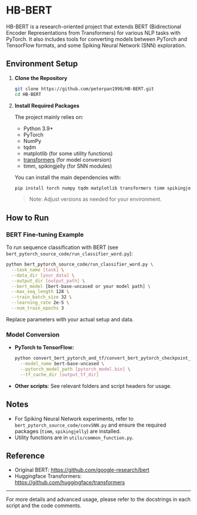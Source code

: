 # HB-BERT

HB-BERT is a research-oriented project that extends BERT (Bidirectional Encoder Representations from Transformers) for various NLP tasks with PyTorch. It also includes tools for converting models between PyTorch and TensorFlow formats, and some Spiking Neural Network (SNN) exploration.

## Environment Setup

1. **Clone the Repository**
   ```bash
   git clone https://github.com/peterpan1998/HB-BERT.git
   cd HB-BERT
   ```

2. **Install Required Packages**

   The project mainly relies on:
   - Python 3.9+
   - PyTorch
   - NumPy
   - tqdm
   - matplotlib (for some utility functions)
   - [transformers](https://github.com/huggingface/transformers) (for model conversion)
   - timm, spikingjelly (for SNN modules)

   You can install the main dependencies with:
   ```bash
   pip install torch numpy tqdm matplotlib transformers timm spikingjelly
   ```

   > Note: Adjust versions as needed for your environment.

## How to Run

### BERT Fine-tuning Example

To run sequence classification with BERT (see `bert_pytorch_source_code/run_classifier_word.py`):

```bash
python bert_pytorch_source_code/run_classifier_word.py \
  --task_name [task] \
  --data_dir [your_data] \
  --output_dir [output_path] \
  --bert_model [bert-base-uncased or your model path] \
  --max_seq_length 128 \
  --train_batch_size 32 \
  --learning_rate 2e-5 \
  --num_train_epochs 3
```
Replace parameters with your actual setup and data.

### Model Conversion

- **PyTorch to TensorFlow:**
  ```bash
  python convert_bert_pytorch_and_tf/convert_bert_pytorch_checkpoint_to_original_tf.py \
    --model_name bert-base-uncased \
    --pytorch_model_path [pytorch_model.bin] \
    --tf_cache_dir [output_tf_dir]
  ```

- **Other scripts**: See relevant folders and script headers for usage.

## Notes

- For Spiking Neural Network experiments, refer to `bert_pytorch_source_code/convSNN.py` and ensure the required packages (`timm`, `spikingjelly`) are installed.
- Utility functions are in `utils/common_function.py`.

## Reference

- Original BERT: https://github.com/google-research/bert
- Huggingface Transformers: https://github.com/huggingface/transformers

---

For more details and advanced usage, please refer to the docstrings in each script and the code comments.
